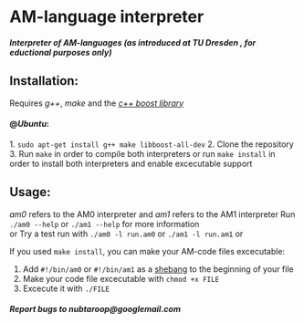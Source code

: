 AM-language interpreter
==============

<h5>Interpreter of AM-languages (as introduced at <i>TU Dresden</i> , for eductional purposes only)</h5>

<h2>Installation:</h2>
  Requires <i>g++</i>, <i>make</i> and the <a href="http://boost.org"><i>c++ boost library</i></a><br>
  <h4>@<i>Ubuntu</i>:</h4>
  1. <code>sudo apt-get install g++ make libboost-all-dev</code>
  2. Clone the repository
  3. Run <code>make</code> in order to compile both interpreters or </b>
  	run <code>make install</code> in order to install both interpreters and enable excecutable support

<h2>Usage:</h2>
  <i>am0</i> refers to the AM0 interpreter and <i>am1</i> refers to the AM1 interpreter</b>
  Run <code>./am0 --help</code> or <code>./am1 --help</code> for more information<br> or</b>
  Try a test run with <code>./am0 -l run.am0</code> or <code>./am1 -l run.am1</code> or </b>
  
  If you used <code>make install</code>, you can make your AM-code files excecutable:</b>
  1. Add <code>#!/bin/am0</code> or <code>#!/bin/am1</code> as a <a href="http://en.wikipedia.org/wiki/Shebang_(Unix)">shebang</a> to the beginning of your file
  2. Make your code file excecutable with <code>chmod +x FILE</code>
  3. Excecute it with <code>./FILE</code>

 <h5>Report bugs to nubtaroop@googlemail.com</h5>
